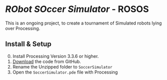 # *RObot SOccer Simulator* - ROSOS
This is an ongoing project, to create a tournament of Simulated robots lying over Processing.

## Install & Setup
0. Install Processing Version 3.3.6 or higher.
1. [Download](https://github.com/ivanseidel/Robot-Soccer-Simulator/archive/master.zip) the code from GitHub.
2. Rename the Unzipped folder to `SoccerSimulator`
3. Open the `SoccerSimulator.pde` file with Processing
